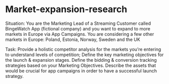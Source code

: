 # Market-expansion-research

Situation: You are the Marketing Lead of a Streaming Customer called BingeWatch App (fictional company) and you want to expand to more markets in Europe via App Campaigns. You are considering a few other markets in Europe: Poland, Estonia, Norway, Sweden and the UK

Task: Provide a holistic competitor analysis for the markets you’re entering to understand levels of competition;
Define the key marketing objectives for the launch & expansion stages.
Define the bidding & conversion tracking strategies based on your Marketing Objectives. 
Describe the assets that would be crucial for app campaigns in order to have a successful launch strategy.
